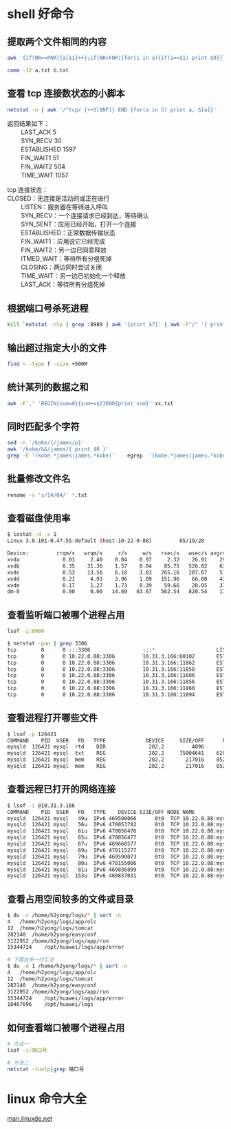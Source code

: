 <!--
 * @Author: h2yong@outlook.com
 * @Date: 2020-03-04 11:20:20
 * @LastEditTime: 2020-10-16 15:25:48
 * @LastEditors: Please set LastEditors
 * @Description: shell好命令
 -->

# shell 好命令
## 提取两个文件相同的内容

```bash
awk '{if(NR==FNR){a[$1]++};if(NR>FNR){for(i in a){if(i==$1) print $0}}}' a.txt b.txt > tmp.txt

comm -12 a.txt b.txt
```

## 查看 tcp 连接数状态的小脚本

```bash
netstat -n | awk '/^tcp/ {++S[$NF]} END {for(a in S) print a, S[a]}'
```

返回结果如下：  
　　 LAST_ACK 5  
　　 SYN_RECV 30  
　　 ESTABLISHED 1597  
　　 FIN_WAIT1 51  
　　 FIN_WAIT2 504  
　　 TIME_WAIT 1057  

tcp 连接状态：  
     CLOSED：无连接是活动的或正在进行  
　　 LISTEN：服务器在等待进入呼叫  
　　 SYN_RECV：一个连接请求已经到达，等待确认  
　　 SYN_SENT：应用已经开始，打开一个连接  
　　 ESTABLISHED：正常数据传输状态  
　　 FIN_WAIT1：应用说它已经完成  
　　 FIN_WAIT2：另一边已同意释放  
　　 ITMED_WAIT：等待所有分组死掉  
　　 CLOSING：两边同时尝试关闭  
　　 TIME_WAIT：另一边已初始化一个释放  
　　 LAST_ACK：等待所有分组死掉  

## 根据端口号杀死进程
```bash
kill `netstat -nlp | grep :8989 | awk '{print $7}' | awk -F"/" '{ print $1 }'`
```

## 输出超过指定大小的文件
```bash
find ~ -type f -size +500M
```

## 统计某列的数据之和
```bash
awk -F',' 'BEGIN{sum=0}{sum+=$2}END{print sum}' xx.txt
```

## 同时匹配多个字符
```bash
sed -n '/kobe/{/james/p}'
awk '/kobe/&&/james/{ print $0 }'
grep -E '(kobe.*james|james.*kobe)'    egrep  '(kobe.*james|james.*kobe)'
```

## 批量修改文件名
```bash
rename -v 's/14/04/' *.txt
```

## 查看磁盘使用率
```bash
$ iostat -d -x 1
Linux 3.0.101-0.47.55-default (host-10-22-0-88)         05/19/20        _x86_64_

Device:         rrqm/s   wrqm/s     r/s     w/s   rsec/s   wsec/s avgrq-sz avgqu-sz   await  svctm  %util
xvda              0.01     2.40    0.04    0.97     2.32    26.91    29.01     0.01    6.26   0.91   0.09
xvdb              0.35    31.36    1.57    8.04    85.75   526.82    63.76     0.11   11.48   0.42   0.41
xvdc              0.53    13.56    6.18    3.03   265.16   207.67    51.37     0.08    8.39   0.56   0.51
xvdd              0.21     4.93    3.96    1.09   151.96    66.00    43.17     0.03    6.48   0.79   0.40
xvde              0.17     1.27    1.73    0.39    59.66    20.05    37.65     0.01    6.96   1.25   0.26
dm-0              0.00     0.00   14.69   63.67   562.54   820.54    17.65     0.17    2.21   0.19   1.46
```

## 查看监听端口被哪个进程占用

```bash
lsof -i:8080
```

```bash
$ netstat -pan | grep 3306
tcp        0      0 :::3306                 :::*                    LISTEN      126421/mysqld
tcp        0      0 10.22.0.88:3306         10.31.3.166:60102       ESTABLISHED 126421/mysqld
tcp        0      0 10.22.0.88:3306         10.31.3.166:11862       ESTABLISHED 126421/mysqld
tcp        0      0 10.22.0.88:3306         10.31.3.166:11858       ESTABLISHED 126421/mysqld
tcp        0      0 10.22.0.88:3306         10.31.3.166:11686       ESTABLISHED 126421/mysqld
tcp        0      0 10.22.0.88:3306         10.31.3.166:11856       ESTABLISHED 126421/mysqld
tcp        0      0 10.22.0.88:3306         10.31.3.166:11860       ESTABLISHED 126421/mysqld
tcp        0      0 10.22.0.88:3306         10.31.3.166:11894       ESTABLISHED 126421/mysqld
```

## 查看进程打开哪些文件

```bash
$ lsof -p 126421
COMMAND    PID  USER   FD   TYPE             DEVICE     SIZE/OFF      NODE NAME
mysqld  126421 mysql  rtd    DIR              202,2         4096         2 /
mysqld  126421 mysql  txt    REG              202,2     75004641    628702 /usr/sbin/mysqld
mysqld  126421 mysql  mem    REG              202,2       217016    852807 /var/run/nscd/group
mysqld  126421 mysql  mem    REG              202,2       217016    852806 /var/run/nscd/passwd
```

## 查看远程已打开的网络连接

```bash
$ lsof -i @10.31.3.166
COMMAND    PID  USER   FD   TYPE    DEVICE SIZE/OFF NODE NAME
mysqld  126421 mysql   49u  IPv6 469590066      0t0  TCP 10.22.0.88:mysql->10.31.3.166:13256 (ESTABLISHED)
mysqld  126421 mysql   56u  IPv6 470053702      0t0  TCP 10.22.0.88:mysql->10.31.3.166:11526 (ESTABLISHED)
mysqld  126421 mysql   61u  IPv6 470056476      0t0  TCP 10.22.0.88:mysql->10.31.3.166:11686 (ESTABLISHED)
mysqld  126421 mysql   65u  IPv6 470056477      0t0  TCP 10.22.0.88:mysql->10.31.3.166:11692 (ESTABLISHED)
mysqld  126421 mysql   67u  IPv6 469668577      0t0  TCP 10.22.0.88:mysql->10.31.3.166:56420 (ESTABLISHED)
mysqld  126421 mysql   69u  IPv6 470115277      0t0  TCP 10.22.0.88:mysql->10.31.3.166:27658 (ESTABLISHED)
mysqld  126421 mysql   79u  IPv6 469590073      0t0  TCP 10.22.0.88:mysql->10.31.3.166:13336 (ESTABLISHED)
mysqld  126421 mysql   80u  IPv6 470155006      0t0  TCP 10.22.0.88:mysql->10.31.3.166:40474 (ESTABLISHED)
mysqld  126421 mysql   81u  IPv6 469836899      0t0  TCP 10.22.0.88:mysql->10.31.3.166:64112 (ESTABLISHED)
mysqld  126421 mysql  153u  IPv6 469837031      0t0  TCP 10.22.0.88:mysql->10.31.3.166:64582 (ESTABLISHED)
```

## 查看占用空间较多的文件或目录

```bash
$ du -s /home/h2yong/logs/* | sort -n 
4	/home/h2yong/logs/app/olc
12	/home/h2yong/logs/tomcat
282140	/home/h2yong/easyconf
3122952	/home/h2yong/logs/app/run
15344724	/opt/huawei/logs/app/error

# 下面会多一行汇总
$ du -d 1 /home/h2yong/logs/* | sort -n 
4	/home/h2yong/logs/app/olc
12	/home/h2yong/logs/tomcat
282140	/home/h2yong/easyconf
3122952	/home/h2yong/logs/app/run
15344724	/opt/huawei/logs/app/error
18467696	/opt/huawei/logs
```

## 如何查看端口被哪个进程占用

```bash
# 方法一
lsof -i:端口号

# 方法二
netstat -tunlp|grep 端口号
```

# linux 命令大全

[man.linuxde.net](https://man.linuxde.net/par/3)
